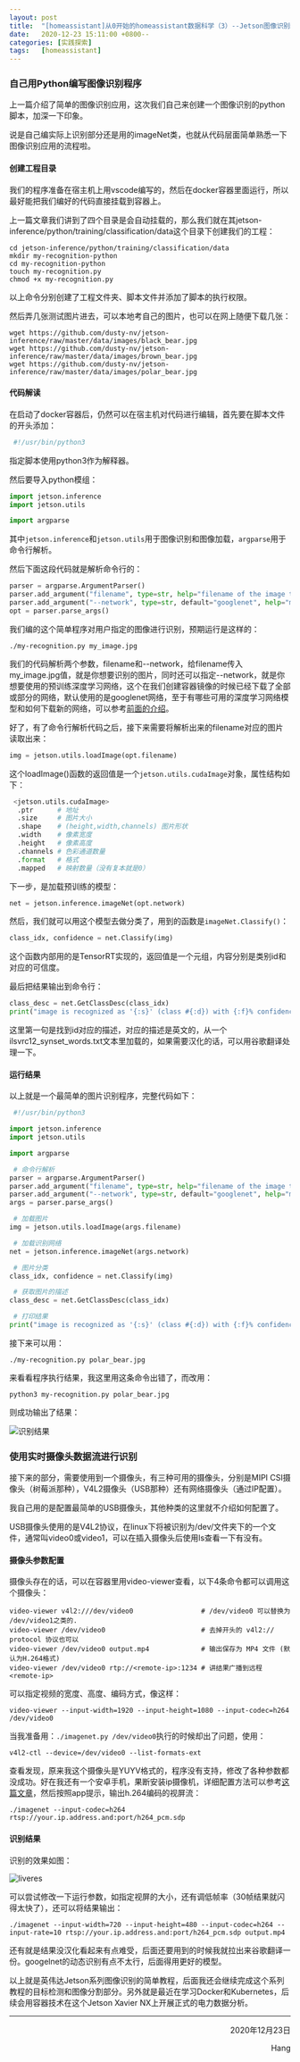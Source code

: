 ```yaml
---
layout: post
title:  "[homeassistant]从0开始的homeassistant数据科学（3）--Jetson图像识别编程与视频流的配置"
date:   2020-12-23 15:11:00 +0800--
categories: [实践探索]
tags:   [homeassistant]
---
```


### 自己用Python编写图像识别程序

上一篇介绍了简单的图像识别应用，这次我们自己来创建一个图像识别的python脚本，加深一下印象。

说是自己编实际上识别部分还是用的imageNet类，也就从代码层面简单熟悉一下图像识别应用的流程啦。

#### 创建工程目录

我们的程序准备在宿主机上用vscode编写的，然后在docker容器里面运行，所以最好能把我们编好的代码直接挂载到容器上。

上一篇文章我们讲到了四个目录是会自动挂载的，那么我们就在其jetson-inference/python/training/classification/data这个目录下创建我们的工程：

```shell
cd jetson-inference/python/training/classification/data
mkdir my-recognition-python
cd my-recognition-python
touch my-recognition.py
chmod +x my-recognition.py
```

以上命令分别创建了工程文件夹、脚本文件并添加了脚本的执行权限。

然后弄几张测试图片进去，可以本地考自己的图片，也可以在网上随便下载几张：

```shell
wget https://github.com/dusty-nv/jetson-inference/raw/master/data/images/black_bear.jpg 
wget https://github.com/dusty-nv/jetson-inference/raw/master/data/images/brown_bear.jpg
wget https://github.com/dusty-nv/jetson-inference/raw/master/data/images/polar_bear.jpg 
```
#### 代码解读

在启动了docker容器后，仍然可以在宿主机对代码进行编辑，首先要在脚本文件的开头添加：

```python
 #!/usr/bin/python3
```

指定脚本使用python3作为解释器。

然后要导入python模组：

```python
import jetson.inference
import jetson.utils

import argparse
```

其中```jetson.inference```和```jetson.utils```用于图像识别和图像加载，```argparse```用于命令行解析。

然后下面这段代码就是解析命令行的：

```python
parser = argparse.ArgumentParser()
parser.add_argument("filename", type=str, help="filename of the image to process")
parser.add_argument("--network", type=str, default="googlenet", help="model to use, can be:  googlenet, resnet-18, ect. (see --help for others)")
opt = parser.parse_args()
```

我们编的这个简单程序对用户指定的图像进行识别，预期运行是这样的：

```shell
./my-recognition.py my_image.jpg
```
我们的代码解析两个参数，filename和--network，给filename传入my_image.jpg值，就是你想要识别的图片，同时还可以指定--network，就是你想要使用的预训练深度学习网络，这个在我们创建容器镜像的时候已经下载了全部或部分的网络，默认使用的是googlenet网络，至于有哪些可用的深度学习网络模型和如何下载新的网络，可以参考[前面的介绍](https://github.com/dusty-nv/jetson-inference/blob/master/docs/imagenet-console-2.md#downloading-other-classification-models)。

好了，有了命令行解析代码之后，接下来需要将解析出来的filename对应的图片读取出来：

```python
img = jetson.utils.loadImage(opt.filename)
```

这个loadImage()函数的返回值是一个```jetson.utils.cudaImage```对象，属性结构如下：

```python
 <jetson.utils.cudaImage>
  .ptr      # 地址
  .size     # 图片大小
  .shape    # (height,width,channels) 图片形状
  .width    # 像素宽度
  .height   # 像素高度
  .channels # 色彩通道数量
  .format   # 格式
  .mapped   # 映射数量（没有复本就是0）
```

下一步，是加载预训练的模型：

```python
net = jetson.inference.imageNet(opt.network)
```

然后，我们就可以用这个模型去做分类了，用到的函数是```imageNet.Classify()```：

```python
class_idx, confidence = net.Classify(img)
```

这个函数内部用的是TensorRT实现的，返回值是一个元组，内容分别是类别id和对应的可信度。

最后把结果输出到命令行：

```python
class_desc = net.GetClassDesc(class_idx)
print("image is recognized as '{:s}' (class #{:d}) with {:f}% confidence".format(class_desc, class_idx, confidence * 100))
```

这里第一句是找到id对应的描述，对应的描述是英文的，从一个ilsvrc12_synset_words.txt文本里加载的，如果需要汉化的话，可以用谷歌翻译处理一下。

#### 运行结果

以上就是一个最简单的图片识别程序，完整代码如下：

```python
 #!/usr/bin/python3

import jetson.inference
import jetson.utils

import argparse

 # 命令行解析
parser = argparse.ArgumentParser()
parser.add_argument("filename", type=str, help="filename of the image to process")
parser.add_argument("--network", type=str, default="googlenet", help="model to use, can be:  googlenet, resnet-18, ect.")
args = parser.parse_args()

 # 加载图片
img = jetson.utils.loadImage(args.filename)

 # 加载识别网络
net = jetson.inference.imageNet(args.network)

 # 图片分类
class_idx, confidence = net.Classify(img)

 # 获取图片的描述
class_desc = net.GetClassDesc(class_idx)

 # 打印结果
print("image is recognized as '{:s}' (class #{:d}) with {:f}% confidence".format(class_desc, class_idx, confidence * 100))
```
接下来可以用：

```shell
./my-recognition.py polar_bear.jpg
```
来看看程序执行结果，我这里用这条命令出错了，而改用：

```shell
python3 my-recognition.py polar_bear.jpg
```

则成功输出了结果：

![识别结果](/images/20201223/recongres.png)

### 使用实时摄像头数据流进行识别

接下来的部分，需要使用到一个摄像头，有三种可用的摄像头，分别是MIPI CSI摄像头（树莓派那种），V4L2摄像头（USB那种）还有网络摄像头（通过IP配置）。

我自己用的是配置最简单的USB摄像头，其他种类的这里就不介绍如何配置了。

USB摄像头使用的是V4L2协议，在linux下将被识别为/dev/文件夹下的一个文件，通常叫video0或video1，可以在插入摄像头后使用ls查看一下有没有。

#### 摄像头参数配置

摄像头存在的话，可以在容器里用video-viewer查看，以下4条命令都可以调用这个摄像头：

```shell
video-viewer v4l2:///dev/video0                 # /dev/video0 可以替换为 /dev/video1之类的.
video-viewer /dev/video0                        # 去掉开头的 v4l2:// protocol 协议也可以
video-viewer /dev/video0 output.mp4             # 输出保存为 MP4 文件 (默认为H.264格式)
video-viewer /dev/video0 rtp://<remote-ip>:1234 # 讲结果广播到远程 <remote-ip>
```

可以指定视频的宽度、高度、编码方式，像这样：

```shell
video-viewer --input-width=1920 --input-height=1080 --input-codec=h264 /dev/video0
```

当我准备用：```./imagenet.py /dev/video0```执行的时候却出了问题，使用：

```shell
v4l2-ctl --device=/dev/video0 --list-formats-ext
```

查看发现，原来我这个摄像头是YUYV格式的，程序没有支持，修改了各种参数都没成功。好在我还有一个安卓手机，果断安装ip摄像机，详细配置方法可以参考[这篇文章](https://www.appinn.com/surveillance-station-with-android-ip-camera/)，然后按照app提示，输出h.264编码的视屏流：

```
./imagenet --input-codec=h264 rtsp://your.ip.address.and:port/h264_pcm.sdp
```

#### 识别结果

识别的效果如图：

![liveres](/images/20201223/liveres.png)

可以尝试修改一下运行参数，如指定视屏的大小，还有调低帧率（30帧结果就闪得太快了），还可以将结果输出：

```shell
./imagenet --input-width=720 --input-height=480 --input-codec=h264 --input-rate=10 rtsp://your.ip.address.and:port/h264_pcm.sdp output.mp4
```

还有就是结果没汉化看起来有点难受，后面还要用到的时候我就拉出来谷歌翻译一份。googelnet的动态识别有点不太行，后面得用更好的模型。

以上就是英伟达Jetson系列图像识别的简单教程，后面我还会继续完成这个系列教程的目标检测和图像分割部分。另外就是最近在学习Docker和Kubernetes，后续会用容器技术在这个Jetson Xavier NX上开展正式的电力数据分析。

___




<p align = "right">2020年12月23日</p>
<p align = "right">Hang</p>

